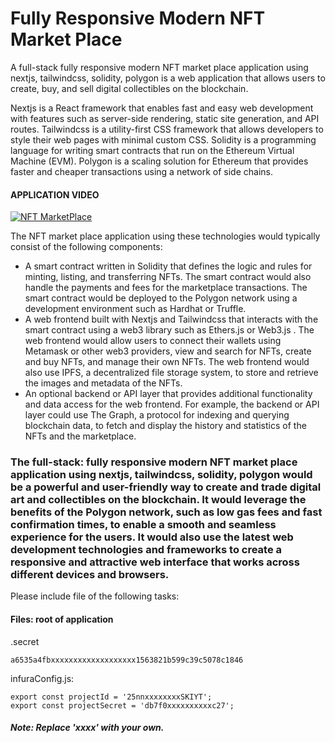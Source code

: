 # Fully Responsive Modern NFT Market Place  

A full-stack fully responsive modern NFT market place application using nextjs, tailwindcss, solidity, polygon is a web application that allows users to create, buy, and sell digital collectibles on the blockchain. 

Nextjs is a React framework that enables fast and easy web development with features such as server-side rendering, static site generation, and API routes. Tailwindcss is a utility-first CSS framework that allows developers to style their web pages with minimal custom CSS. Solidity is a programming language for writing smart contracts that run on the Ethereum Virtual Machine (EVM). Polygon is a scaling solution for Ethereum that provides faster and cheaper transactions using a network of side chains.

#### APPLICATION VIDEO

[![NFT MarketPlace](https://img.youtube.com/vi/trKvYA3ttuM/2.jpg)](https://www.youtube.com/watch?v=trKvYA3ttuM)


The NFT market place application using these technologies would typically consist of the following components:

- A smart contract written in Solidity that defines the logic and rules for minting, listing, and transferring NFTs. The smart contract would also handle the payments and fees for the marketplace transactions. The smart contract would be deployed to the Polygon network using a development environment such as Hardhat or Truffle.
- A web frontend built with Nextjs and Tailwindcss that interacts with the smart contract using a web3 library such as Ethers.js or Web3.js . The web frontend would allow users to connect their wallets using Metamask or other web3 providers, view and search for NFTs, create and buy NFTs, and manage their own NFTs. The web frontend would also use IPFS, a decentralized file storage system, to store and retrieve the images and metadata of the NFTs.
- An optional backend or API layer that provides additional functionality and data access for the web frontend. For example, the backend or API layer could use The Graph, a protocol for indexing and querying blockchain data, to fetch and display the history and statistics of the NFTs and the marketplace.

### The full-stack: fully responsive modern NFT market place application using nextjs, tailwindcss, solidity, polygon would be a powerful and user-friendly way to create and trade digital art and collectibles on the blockchain. It would leverage the benefits of the Polygon network, such as low gas fees and fast confirmation times, to enable a smooth and seamless experience for the users. It would also use the latest web development technologies and frameworks to create a responsive and attractive web interface that works across different devices and browsers.

Please include file of the following tasks:

#### Files: root of application
  .secret
  ```shell
  a6535a4fbxxxxxxxxxxxxxxxxxxx1563821b599c39c5078c1846
  ```
  infuraConfig.js:
  ```shell
  export const projectId = '25nnxxxxxxxxSKIYT';
  export const projectSecret = 'db7f0xxxxxxxxxxc27';
  ```

##### Note: Replace 'xxxx' with your own.

